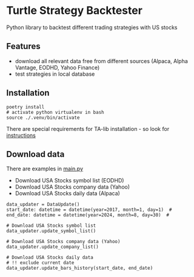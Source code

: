 # Turtle Strategy Backtester
Python library to backtest different trading strategies with US stocks

## Features
- download all relevant data free from different sources (Alpaca, Alpha Vantage, EODHD, Yahoo Finance)
- test strategies in local database

## Installation
```
poetry install
# activate python virtualenv in bash
source ./.venv/bin/activate
```
There are special requirements for TA-lib installation - so look for [instructions](https://github.com/jaaknt/turtle-backtest/blob/main/.github/workflows/build.yml)

## Download data
There are examples in [main.py](https://github.com/jaaknt/turtle-backtest/blob/main/main.py)
- Download USA Stocks symbol list (EODHD)
- Download USA Stocks company data (Yahoo)
- Download USA Stocks daily data (Alpaca)

```
data_updater = DataUpdate()
start_date: datetime = datetime(year=2017, month=1, day=1)  # 
end_date: datetime = datetime(year=2024, month=8, day=30)  # 

# Download USA Stocks symbol list
data_updater.update_symbol_list()

# Download USA Stocks company data (Yahoo)
data_updater.update_company_list()

# Download USA Stocks daily data
# !! exclude current date
data_updater.update_bars_history(start_date, end_date)

```
